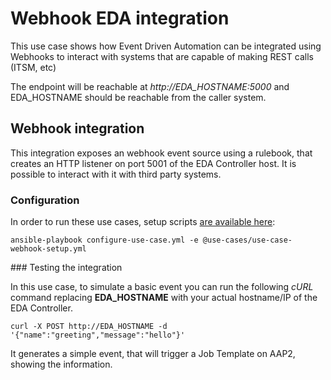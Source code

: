 # Webhook EDA integration

This use case shows how Event Driven Automation can be integrated using Webhooks to interact with systems that are capable of making REST calls (ITSM, etc)

The endpoint will be reachable at _http://EDA_HOSTNAME:5000_ and EDA_HOSTNAME should be reachable from the caller system.

## Webhook integration

This integration exposes an webhook event source using a rulebook, that creates an HTTP listener on port 5001 of the EDA Controller host.
It is possible to interact with it with third party systems.

### Configuration

In order to run these use cases, setup scripts [are available here](../../eda-demo-setup/):

    ansible-playbook configure-use-case.yml -e @use-cases/use-case-webhook-setup.yml

### Testing the integration

In this use case, to simulate a basic event you can run the following *cURL* command replacing **EDA_HOSTNAME** with your actual hostname/IP of the EDA Controller.

    curl -X POST http://EDA_HOSTNAME -d '{"name":"greeting","message":"hello"}'

It generates a simple event, that will trigger a Job Template on AAP2, showing the information.
